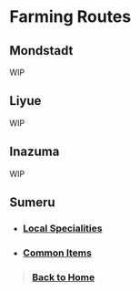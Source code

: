 # Farming Routes

## Mondstadt

WIP

## Liyue

WIP

## Inazuma

WIP

## Sumeru

- ### [Local Specialities](/Farming%20Routes/Sumeru/Local%20Specialities/readme.md)

- ### [Common Items](/Farming%20Routes/Sumeru/readme.md)

> ### [Back to Home](/README.md)
